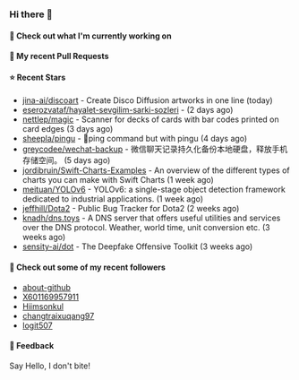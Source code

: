 ### Hi there 👋

#### 👷 Check out what I'm currently working on

#### 🔨 My recent Pull Requests


#### ⭐ Recent Stars

- [jina-ai/discoart](https://github.com/jina-ai/discoart) - Create Disco Diffusion artworks in one line (today)
- [eserozvataf/hayalet-sevgilim-sarki-sozleri](https://github.com/eserozvataf/hayalet-sevgilim-sarki-sozleri) -  (2 days ago)
- [nettlep/magic](https://github.com/nettlep/magic) - Scanner for decks of cards with bar codes printed on card edges (3 days ago)
- [sheepla/pingu](https://github.com/sheepla/pingu) - 🐧ping command but with pingu (4 days ago)
- [greycodee/wechat-backup](https://github.com/greycodee/wechat-backup) - 微信聊天记录持久化备份本地硬盘，释放手机存储空间。 (5 days ago)
- [jordibruin/Swift-Charts-Examples](https://github.com/jordibruin/Swift-Charts-Examples) - An overview of the different types of charts you can make with Swift Charts (1 week ago)
- [meituan/YOLOv6](https://github.com/meituan/YOLOv6) - YOLOv6: a single-stage object detection framework dedicated to industrial applications. (1 week ago)
- [jeffhill/Dota2](https://github.com/jeffhill/Dota2) - Public Bug Tracker for Dota2 (2 weeks ago)
- [knadh/dns.toys](https://github.com/knadh/dns.toys) - A DNS server that offers useful utilities and services over the DNS protocol. Weather, world time, unit conversion etc. (3 weeks ago)
- [sensity-ai/dot](https://github.com/sensity-ai/dot) - The Deepfake Offensive Toolkit (3 weeks ago)

#### 👯 Check out some of my recent followers

- [about-github](https://github.com/about-github)
- [X601169957911](https://github.com/X601169957911)
- [Hiimsonkul](https://github.com/Hiimsonkul)
- [changtraixuqang97](https://github.com/changtraixuqang97)
- [logit507](https://github.com/logit507)

#### 💬 Feedback

Say Hello, I don't bite!